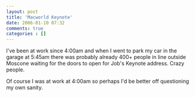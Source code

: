 ```yaml
---
layout: post
title: 'Macworld Keynote'
date: 2006-01-10 07:32
comments: true
categories : []
---  
```


I've been at work since 4:00am and when I went to park my car in the garage at 5:45am there was probably already 400+ people in line outside Moscone waiting for the doors to open for Job's Keynote address. Crazy people.

Of course I was at work at 4:00am so perhaps I'd be better off questioning my own sanity.



